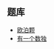## 题库
- [欧泊颗](https://www.oubk.com/sudoku/windoku-3x3-0.html?level=5)
- [有一个数独](https://shudu.one/hyper-sudoku.php)